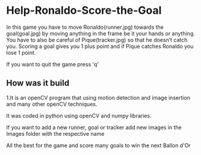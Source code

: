 # Help-Ronaldo-Score-the-Goal

In this game you have to move Ronaldo(runner.jpg) towards the goal(goal.jpg) by moving anything in the frame be it your hands or anything. 
You have to also be careful of Pique(tracker.jpg) so that he doesn’t catch you.
Scoring a goal gives you 1 plus point and if Pique catches Ronaldo you lose 1 point. 

If you want to quit the game press 'q'

## How was it build 
1.It is an openCV program that using motion detection and image insertion and many other openCV techniques.

It was coded in python using openCV and numpy libraries.

If you want to add a new runner, goal or tracker add new images in the Images folder with the respective name

All the best for the game and score many goals to win the next Ballon d'Or

